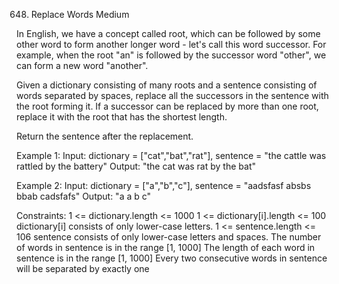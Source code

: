648. Replace Words
Medium

In English, we have a concept called root, which can be followed by some other word to form another longer word - let's call this word successor. For example, when the root "an" is followed by the successor word "other", we can form a new word "another".

Given a dictionary consisting of many roots and a sentence consisting of words separated by spaces, replace all the successors in the sentence with the root forming it. If a successor can be replaced by more than one root, replace it with the root that has the shortest length.

Return the sentence after the replacement.

 
Example 1:
Input: dictionary = ["cat","bat","rat"], sentence = "the cattle was rattled by the battery"
Output: "the cat was rat by the bat"

Example 2:
Input: dictionary = ["a","b","c"], sentence = "aadsfasf absbs bbab cadsfafs"
Output: "a a b c"
 
Constraints:
1 <= dictionary.length <= 1000
1 <= dictionary[i].length <= 100
dictionary[i] consists of only lower-case letters.
1 <= sentence.length <= 106
sentence consists of only lower-case letters and spaces.
The number of words in sentence is in the range [1, 1000]
The length of each word in sentence is in the range [1, 1000]
Every two consecutive words in sentence will be separated by exactly one 
